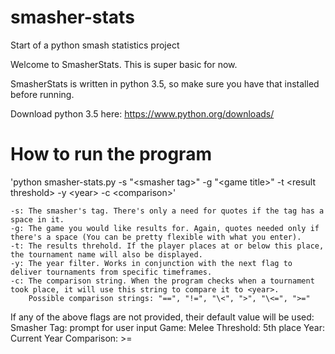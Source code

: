 # smasher-stats
Start of a python smash statistics project

Welcome to SmasherStats. This is super basic for now.

SmasherStats is written in python 3.5, so make sure you have that installed before running.

Download python 3.5 here: https://www.python.org/downloads/

# How to run the program
'python smasher-stats.py -s "\<smasher tag>" -g "\<game title>" -t \<result threshold> -y \<year> -c \<comparison>'
    
    -s: The smasher's tag. There's only a need for quotes if the tag has a space in it.
    -g: The game you would like results for. Again, quotes needed only if there's a space (You can be pretty flexible with what you enter).
    -t: The results threhold. If the player places at or below this place, the tournament name will also be displayed.
    -y: The year filter. Works in conjunction with the next flag to deliver tournaments from specific timeframes.
    -c: The comparison string. When the program checks when a tournament took place, it will use this string to compare it to <year>.
        Possible comparison strings: "==", "!=", "\<", ">", "\<=", ">="

If any of the above flags are not provided, their default value will be used:
Smasher Tag: prompt for user input
Game: Melee
Threshold: 5th place
Year: Current Year
Comparison: >=
